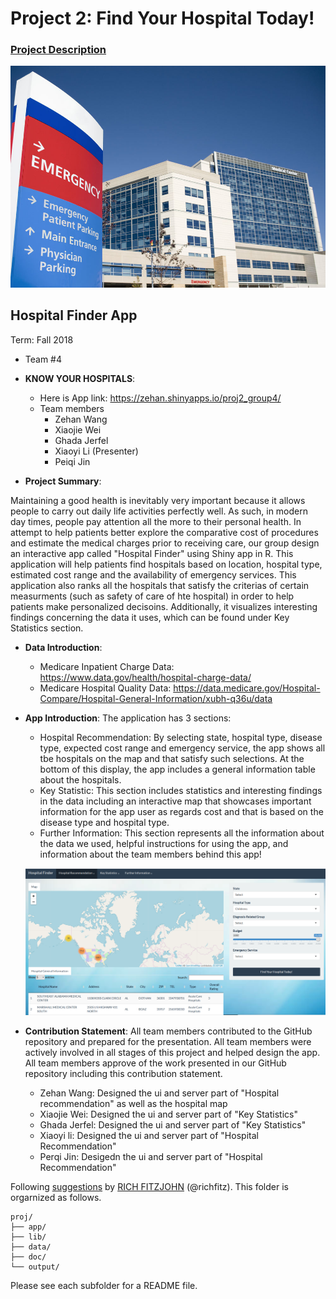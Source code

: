 # Project 2: Find Your Hospital Today!

### [Project Description](doc/project2_desc.md)

![screenshot](doc/Hospital.jpg)

## Hospital Finder App
Term: Fall 2018

+ Team #4
+ **KNOW YOUR HOSPITALS**: 
	+ Here is App link: https://zehan.shinyapps.io/proj2_group4/
 	+ Team members
		+ Zehan Wang
		+ Xiaojie Wei
		+ Ghada Jerfel
		+ Xiaoyi Li (Presenter)
		+ Peiqi Jin

+ **Project Summary**: 

Maintaining a good health is inevitably very important because it allows people to carry out daily life activities perfectly well. As such, in modern day times, people pay attention all the more to their personal health.
In attempt to help patients better explore the comparative cost of procedures and estimate the medical charges prior to receiving care, our group design an interactive app called "Hospital Finder" using Shiny app in R. This application will help patients find hospitals based on location, hospital type, estimated cost range and the availability of emergency services. This application also ranks all the hospitals that satisfy the criterias of certain measurments (such as safety of care of hte hospital) in order to help patients make personalized decisoins. Additionally, it visualizes interesting findings concerning the data it uses, which can be found under Key Statistics section.


+ **Data Introduction**: 
	+ Medicare Inpatient Charge Data: https://www.data.gov/health/hospital-charge-data/  
	+ Medicare Hospital Quality Data: https://data.medicare.gov/Hospital-Compare/Hospital-General-Information/xubh-q36u/data


+ **App Introduction**: The application has 3 sections:

	+ Hospital Recommendation: By selecting state, hospital type, disease type, expected cost range and emergency service, the app shows all tbe hospitals on the map and that satisfy such selections. At the bottom of this display, the app includes a  general information table about the hospitals.
	+ Key Statistic: This section includes statistics and interesting findings in the data including an interactive map that showcases important information for the app user as regards cost and that is based on the disease type and hospital type.
	+ Further Information: This section represents all the information about the data we used, helpful instructions for using the app, and information about the team members behind this app! 
	
	![screenshot](doc/abc.png)


+ **Contribution Statement**: 
All team members contributed to the GitHub repository and prepared for the presentation. All team members were actively involved in all stages of this project and helped design the app. All team members approve of the work presented in our GitHub repository including this contribution statement.
  + Zehan Wang: Designed the ui and server part of "Hospital recommendation" as well as the hospital map
  + Xiaojie Wei: Designed the ui and server part of "Key Statistics"
  + Ghada Jerfel: Designed the ui and server part of "Key Statistics"
  + Xiaoyi li: Designed the ui and server part of "Hospital Recommendation"
  + Perqi Jin: Desigedn the ui and server part of "Hospital Recommendation"







Following [suggestions](http://nicercode.github.io/blog/2013-04-05-projects/) by [RICH FITZJOHN](http://nicercode.github.io/about/#Team) (@richfitz). This folder is orgarnized as follows.

```
proj/
├── app/
├── lib/
├── data/
├── doc/
└── output/
```

Please see each subfolder for a README file.
